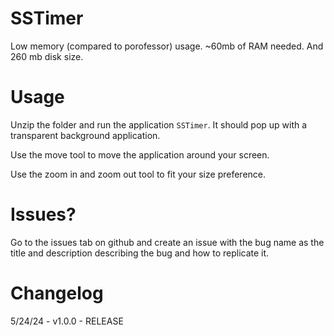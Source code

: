 # SSTimer

Low memory (compared to porofessor) usage. ~60mb of RAM needed. And 260 mb disk size.

# Usage

Unzip the folder and run the application ```SSTimer```. It should pop up with a transparent background application.

Use the move tool to move the application around your screen.

Use the zoom in and zoom out tool to fit your size preference.

# Issues?

Go to the issues tab on github and create an issue with the bug name as the title and description describing the bug and how to replicate it.

# Changelog

5/24/24 - v1.0.0 - RELEASE

